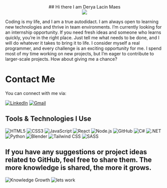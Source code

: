 
<div align="center">## Hi there I am Derya Lacin Maes
</div>
<div align="center">
  <img src="https://media4.giphy.com/media/v1.Y2lkPTc5MGI3NjExNzk3OGltb2oyYnh2Y3l4ZDQ4OGM0MTIwZGFkZWx0dnRkYzVoaXkyNiZlcD12MV9pbnRlcm5hbF9naWZfYnlfaWQmY3Q9Zw/L1R1tvI9svkIWwpVYr/giphy.gif" />
</div>

Coding is my life, and I am a true autodidact. I am always open to learning new technologies and thrive in team environments. I’m currently looking for an internship opportunity. If you need fresh ideas and someone who learns quickly, you’re in the right place. Just tell me what needs to be done, and I will do whatever it takes to bring it to life. I consider myself a real programmer, and every challenge is an exciting opportunity for me. I spend most of my time working on new projects, but I’m eager to contribute to larger-scale projects. How about giving me a chance?

# Contact Me

You can connect with me via:

[![LinkedIn](https://img.shields.io/badge/LinkedIn-0A66C2?style=for-the-badge&logo=linkedin&logoColor=white)](https://www.linkedin.com/in/derya-bxl/)
[![Gmail](https://img.shields.io/badge/Gmail-D14836?style=for-the-badge&logo=gmail&logoColor=white)](deryalacin@gmail.com)

## Tools & Technologies I Use

![HTML5](https://img.shields.io/badge/HTML5-E34F26?style=for-the-badge&logo=html5&logoColor=white)
![CSS3](https://img.shields.io/badge/CSS3-1572B6?style=for-the-badge&logo=css3&logoColor=white)
![JavaScript](https://img.shields.io/badge/JavaScript-F7DF1E?style=for-the-badge&logo=javascript&logoColor=black)
![React](https://img.shields.io/badge/React-61DAFB?style=for-the-badge&logo=react&logoColor=black)
![Node.js](https://img.shields.io/badge/Node.js-339933?style=for-the-badge&logo=node.js&logoColor=white)
![GitHub](https://img.shields.io/badge/GitHub-181717?style=for-the-badge&logo=github&logoColor=white)
![C#](https://img.shields.io/badge/C%23-239120?style=for-the-badge&logo=c-sharp&logoColor=white)
![.NET](https://img.shields.io/badge/.NET-512BD4?style=for-the-badge&logo=dotnet&logoColor=white)
![Python](https://img.shields.io/badge/Python-3776AB?style=for-the-badge&logo=python&logoColor=white)
![Blender](https://img.shields.io/badge/Blender-F5792A?style=for-the-badge&logo=blender&logoColor=white)
![Tailwind CSS](https://img.shields.io/badge/TailwindCSS-38B2AC?style=for-the-badge&logo=tailwind-css&logoColor=white)
![SASS](https://img.shields.io/badge/SASS-CC6699?style=for-the-badge&logo=sass&logoColor=white)

## If you have any suggestions or project ideas related to GitHub, feel free to share them. The more knowledge is shared, the more it grows. 

![Knowledge Growth](https://media2.giphy.com/media/8U8wAw0Whv0zXOj2dg/giphy.webp?cid=790b7611qreq9qspjysss1eqd10qhxim6hzd8zc9ll5utwzg&ep=v1_gifs_search&rid=giphy.webp&ct=g)
![lets work](https://media2.giphy.com/media/nkVSsaeThSw8RLWHr4/giphy.webp?cid=790b7611c70tgkuxzukj6u4giotutuz5tjwsq2ge1tm9ig3v&ep=v1_gifs_search&rid=giphy.webp&ct=g)






